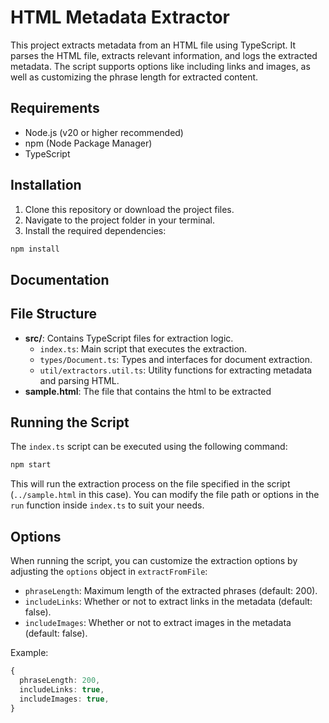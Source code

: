 # HTML Metadata Extractor

This project extracts metadata from an HTML file using TypeScript. It parses the HTML file, extracts relevant information, and logs the extracted metadata. The script supports options like including links and images, as well as customizing the phrase length for extracted content.

## Requirements

- Node.js (v20 or higher recommended)
- npm (Node Package Manager)
- TypeScript

## Installation

1. Clone this repository or download the project files.
2. Navigate to the project folder in your terminal.
3. Install the required dependencies:

```bash
npm install
```

## Documentation

## File Structure

- **src/**: Contains TypeScript files for extraction logic.
  - `index.ts`: Main script that executes the extraction.
  - `types/Document.ts`: Types and interfaces for document extraction.
  - `util/extractors.util.ts`: Utility functions for extracting metadata and parsing HTML.
- **sample.html**: The file that contains the html to be extracted

## Running the Script

The `index.ts` script can be executed using the following command:

```bash
npm start
```

This will run the extraction process on the file specified in the script (`../sample.html` in this case). You can modify the file path or options in the `run` function inside `index.ts` to suit your needs.

## Options

When running the script, you can customize the extraction options by adjusting the `options` object in `extractFromFile`:

- `phraseLength`: Maximum length of the extracted phrases (default: 200).
- `includeLinks`: Whether or not to extract links in the metadata (default: false).
- `includeImages`: Whether or not to extract images in the metadata (default: false).

Example:

```typescript
{
  phraseLength: 200,
  includeLinks: true,
  includeImages: true,
}
```
